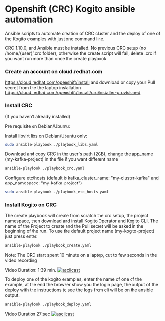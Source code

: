 # Openshift (CRC) Kogito ansible automation

Ansible scripts to automate creation of CRC cluster and the deploy of one of the Kogito examples with just one command line.

CRC 1.10.0, and Ansible must be installed.
No previous CRC setup (no /home/{user}/.crc folder), otherwise the create script will fail, delete .crc if you want run more than once the create playbook

### Create an account on cloud.redhat.com
https://cloud.redhat.com/openshift/install and download or copy your Pull secret from the the laptop installation https://cloud.redhat.com/openshift/install/crc/installer-provisioned


### Install CRC
(If you haven't already installed)

Pre requisite on Debian/Ubuntu:

Install libvirt libs on Debian/Ubuntu only:
```sh
sudo ansible-playbook ./playbook_libs.yaml
```


Download and copy CRC in the user's path (2GB),
change the app_name (my-kafka-project) in the file if you want different name
```sh
ansible-playbook ./playbook_crc.yaml
```

Configure etc/hosts (default is kafka_cluster_name: "my-cluster-kafka" and app_namespace: "my-kafka-project")
```sh
sudo ansible-playbook ./playbook_etc_hosts.yaml
```



### Install Kogito on CRC

The create playbook will create from scratch the crc setup, the project namespace, then download  and install Kogito Operator and Kogito CLI.
The name of the Project to create and the Pull secret will be asked in the beginning of the run.
To use the default project name (my-kogito-project) just press enter.
```sh
ansible-playbook ./playbook_create.yaml
```
Note: The CRC start spent 10 minute on a laptop, cut to few seconds in the video recording

Video Duration: 1:39 min.
[![asciicast](https://asciinema.org/a/313700.png)](https://asciinema.org/a/313700)


To deploy one of the kogito examples, enter the name of one of the example,
at the end the browser show you the login page, the output of the deploy with the instructions to see
the logs from cli will be on the ansible output.
```sh
ansible-playbook ./playbook_deploy.yaml
```
Video Duration 27:sec
[![asciicast](https://asciinema.org/a/313703.png)](https://asciinema.org/a/313703)
